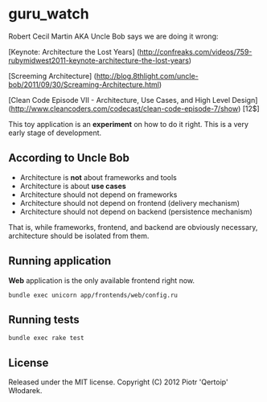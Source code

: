 # guru_watch

Robert Cecil Martin AKA Uncle Bob says we are doing it wrong:

[Keynote: Architecture the Lost Years] (http://confreaks.com/videos/759-rubymidwest2011-keynote-architecture-the-lost-years)

[Screeming Architecture] (http://blog.8thlight.com/uncle-bob/2011/09/30/Screaming-Architecture.html)

[Clean Code Episode VII - Architecture, Use Cases, and High Level Design] (http://www.cleancoders.com/codecast/clean-code-episode-7/show) [12$]

This toy application is an __experiment__ on how to do it right. This is a very early stage of development.

## According to Uncle Bob

 * Architecture is __not__ about frameworks and tools
 * Architecture is about __use cases__
 * Architecture should not depend on frameworks
 * Architecture should not depend on frontend (delivery mechanism)
 * Architecture should not depend on backend (persistence mechanism)

That is, while frameworks, frontend, and backend are obviously necessary,
architecture should be isolated from them.

## Running application

__Web__ application is the only available frontend right now.

    bundle exec unicorn app/frontends/web/config.ru

## Running tests

    bundle exec rake test

## License

Released under the MIT license. Copyright (C) 2012 Piotr 'Qertoip' Włodarek.
